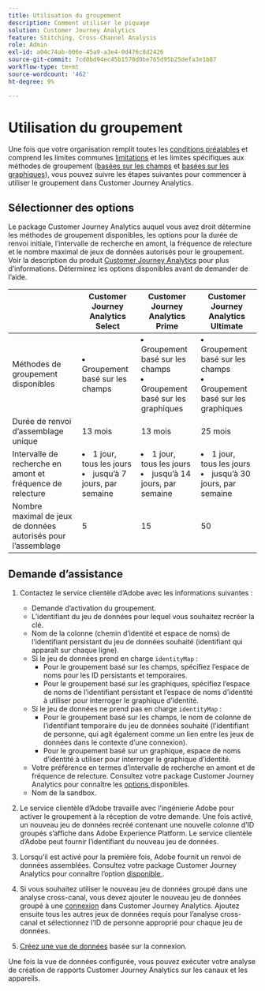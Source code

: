 ```yaml
---
title: Utilisation du groupement
description: Comment utiliser le piquage
solution: Customer Journey Analytics
feature: Stitching, Cross-Channel Analysis
role: Admin
exl-id: a04c74ab-606e-45a9-a3e4-0d476c8d2426
source-git-commit: 7cd0bd94ec45b1570d0be765d95b25defa3e1b87
workflow-type: tm+mt
source-wordcount: '462'
ht-degree: 9%

---
```


# Utilisation du groupement

Une fois que votre organisation remplit toutes les [conditions préalables](#prerequisites) et comprend les limites communes [limitations](#limitations) et les limites spécifiques aux méthodes de groupement ([basées sur les champs](#limitations-1) et [basées sur les graphiques](#limitations-2)), vous pouvez suivre les étapes suivantes pour commencer à utiliser le groupement dans Customer Journey Analytics.

## Sélectionner des options

Le package Customer Journey Analytics auquel vous avez droit détermine les méthodes de groupement disponibles, les options pour la durée de renvoi initiale, l’intervalle de recherche en amont, la fréquence de relecture et le nombre maximal de jeux de données autorisés pour le groupement. Voir la description du produit [Customer Journey Analytics](https://helpx.adobe.com/fr/legal/product-descriptions/customer-journey-analytics.html?lang=fr) pour plus d’informations. Déterminez les options disponibles avant de demander de l’aide.

| | Customer Journey Analytics<br/>Select | Customer Journey Analytics<br/>Prime | Customer Journey Analytics<br/>Ultimate |
|---|---|---|---|
| Méthodes de groupement disponibles | <li>Groupement basé sur les champs</li> | <li>Groupement basé sur les champs</li><li>Groupement basé sur les graphiques</li> | <li>Groupement basé sur les champs</li><li>Groupement basé sur les graphiques</li> |
| Durée de renvoi d’assemblage unique | 13 mois | 13 mois | 25 mois |
| Intervalle de recherche en amont et fréquence de relecture | <li>1 jour, tous les jours</li><li>jusqu’à 7 jours, par semaine</li> | <li>1 jour, tous les jours</li><li>jusqu’à 14 jours, par semaine</li> | <li>1 jour, tous les jours</li><li>jusqu’à 30 jours, par semaine</li> |
| Nombre maximal de jeux de données autorisés pour l’assemblage | 5 | 15 | 50 |

## Demande d’assistance

1. Contactez le service clientèle d’Adobe avec les informations suivantes :

   - Demande d’activation du groupement.
   - L’identifiant du jeu de données pour lequel vous souhaitez recréer la clé.
   - Nom de la colonne (chemin d’identité et espace de noms) de l’identifiant persistant du jeu de données souhaité (identifiant qui apparaît sur chaque ligne).
   - Si le jeu de données prend en charge `identityMap` :
      - Pour le groupement basé sur les champs, spécifiez l’espace de noms pour les ID persistants et temporaires.
      - Pour le groupement basé sur les graphiques, spécifiez l’espace de noms de l’identifiant persistant et l’espace de noms d’identité à utiliser pour interroger le graphique d’identité.
   - Si le jeu de données ne prend pas en charge `identityMap` :
      - Pour le groupement basé sur les champs, le nom de colonne de l’identifiant temporaire du jeu de données souhaité (l’identifiant de personne, qui agit également comme un lien entre les jeux de données dans le contexte d’une connexion).
      - Pour le groupement basé sur un graphique, espace de noms d’identité à utiliser pour interroger le graphique d’identité.
   - Votre préférence en termes d’intervalle de recherche en amont et de fréquence de relecture. Consultez votre package Customer Journey Analytics pour connaître les [ options ](#options) disponibles.
   - Nom de la sandbox.


2. Le service clientèle d’Adobe travaille avec l’ingénierie Adobe pour activer le groupement à la réception de votre demande. Une fois activé, un nouveau jeu de données recréé contenant une nouvelle colonne d’ID groupés s’affiche dans Adobe Experience Platform. Le service clientèle d’Adobe peut fournir l’identifiant du nouveau jeu de données.

3. Lorsqu’il est activé pour la première fois, Adobe fournit un renvoi de données assemblées. Consultez votre package Customer Journey Analytics pour connaître l’option [ disponible ](#options).

4. Si vous souhaitez utiliser le nouveau jeu de données groupé dans une analyse cross-canal, vous devez ajouter le nouveau jeu de données groupé à une [connexion](../connections/overview.md) dans Customer Journey Analytics. Ajoutez ensuite tous les autres jeux de données requis pour l’analyse cross-canal et sélectionnez l’ID de personne approprié pour chaque jeu de données.

5. [Créez une vue de données](/help/data-views/create-dataview.md) basée sur la connexion.

<!-- To do: Paragraph on backfill once product and marketing determine the best way forward. -->

Une fois la vue de données configurée, vous pouvez exécuter votre analyse de création de rapports Customer Journey Analytics sur les canaux et les appareils.

<!-- Uncomment once stitching UI is available (for limited testing)..

### Do It Yourself

|Positive|[!BADGE New Feature]{type=Positive before-title="false"}|

{{release-limited-testing-section}}

Alternatively, you can set up and use stitching through the Customer Journey Analytics user interface:

1. Go to the [Create and manage stitched datasets](stitching-ui.md) and follow steps to rekey your dataset.

2. [Create a connection](/help/connections/create-connection.md) in Customer Journey Analytics using the newly generated dataset and any other datasets that you want to include. Choose the correct person ID for each dataset.

3. [Create a connection](/help/connections/create-connection.md) in Customer Journey Analytics using the newly generated dataset and any other datasets that you want to include. Choose the correct person ID for each dataset.
   
4. [Create a data view](/help/data-views/create-dataview.md) based on the connection.

Once the data view is set up, the cross-channel analysis in Customer Journey Analytics is just like any other analysis in Customer Journey Analytics, except now the data operates across channels and devices.

-->
